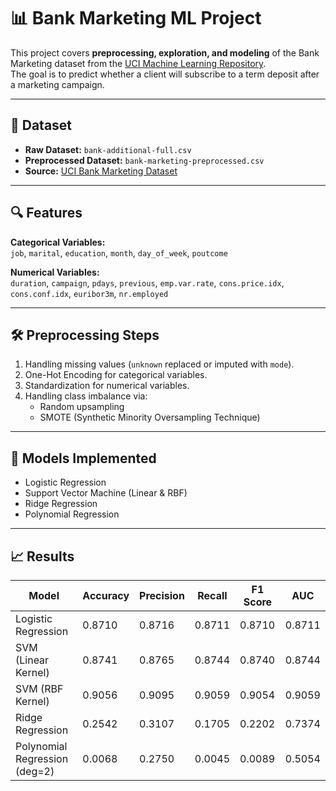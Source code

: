 # 📊 Bank Marketing ML Project

This project covers **preprocessing, exploration, and modeling** of the Bank Marketing dataset from the [UCI Machine Learning Repository](https://archive.ics.uci.edu/ml/datasets/bank+marketing).  
The goal is to predict whether a client will subscribe to a term deposit after a marketing campaign.

---

## 📂 Dataset

- **Raw Dataset:** `bank-additional-full.csv`
- **Preprocessed Dataset:** `bank-marketing-preprocessed.csv`
- **Source:** [UCI Bank Marketing Dataset](https://archive.ics.uci.edu/ml/datasets/bank+marketing)

---

## 🔍 Features

**Categorical Variables:**  
`job`, `marital`, `education`, `month`, `day_of_week`, `poutcome`  

**Numerical Variables:**  
`duration`, `campaign`, `pdays`, `previous`, `emp.var.rate`, `cons.price.idx`, `cons.conf.idx`, `euribor3m`, `nr.employed`  

---

## 🛠 Preprocessing Steps

1. Handling missing values (`unknown` replaced or imputed with `mode`).
2. One-Hot Encoding for categorical variables.
3. Standardization for numerical variables.
4. Handling class imbalance via:
   - Random upsampling
   - SMOTE (Synthetic Minority Oversampling Technique)

---

## 🤖 Models Implemented

- Logistic Regression
- Support Vector Machine (Linear & RBF)
- Ridge Regression
- Polynomial Regression

---

## 📈 Results


| Model                          | Accuracy | Precision | Recall | F1 Score | AUC     |
|--------------------------------|----------|-----------|--------|----------|---------|
| Logistic Regression            | 0.8710   | 0.8716    | 0.8711 | 0.8710   | 0.8711  |
| SVM (Linear Kernel)            | 0.8741   | 0.8765    | 0.8744 | 0.8740   | 0.8744  |
| SVM (RBF Kernel)                | 0.9056   | 0.9095    | 0.9059 | 0.9054   | 0.9059  |
| Ridge Regression               | 0.2542   | 0.3107    | 0.1705 | 0.2202   | 0.7374  |
| Polynomial Regression (deg=2)  | 0.0068   | 0.2750    | 0.0045 | 0.0089   | 0.5054  |
